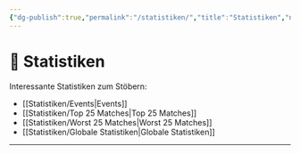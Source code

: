 ```yaml
---
{"dg-publish":true,"permalink":"/statistiken/","title":"Statistiken","noteIcon":""}
---
```


# 📶 **Statistiken**

Interessante Statistiken zum Stöbern:

- [[Statistiken/Events\|Events]]
- [[Statistiken/Top 25 Matches\|Top 25 Matches]]
- [[Statistiken/Worst 25 Matches\|Worst 25 Matches]]
- [[Statistiken/Globale Statistiken\|Globale Statistiken]]

---